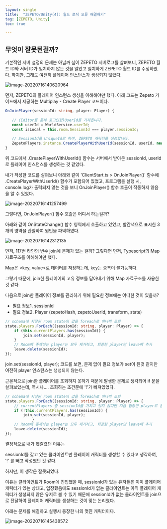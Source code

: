 ```yaml
---
layout: single
title:  "ZEPETO/Unity(4): 월드 로직 오류 해결하기"
tag: [ZEPETO, Unity]
toc: true 

---
```


## 무엇이 잘못된걸까?

기본적인 서버 설정의 문제는 아닐까 싶어 ZEPETO 서버로그를 살펴보니, ZEPETO 월드 ID와 서버 ID가 일치하지 않는 것을 알았고 일치하게 ZEPETO 월드 ID를 수정하였다. 하지만, 그래도 여전히 플레이어 인스턴스가 생성되지 않았다.

![image-20220716140620964](/assets/img/image-20220716140620964.png)



먼저, ZEPETO의 플레이어 인스턴스 생성을 이해해야만 했다.
아래 코드는 Zepeto 가이드에서 제공하는 Multiplay - Create Player 코드이다.

```typescript
OnJoinPlayer(sessionId: string, player: Player) {
 
   // (Editor를 통해 로그인한)UserId를 가져옵니다.
   const userId = WorldService.userId;
   const isLocal = this.room.SessionId === player.sessionId;
 
   // SessionId를 UniqueId로 하여, ZEPETO 캐릭터를 생성합니다.
   ZepetoPlayers.instance.CreatePlayerWithUserId(sessionId, userId, new SpawnInfo(), isLocal);
}
```



위 코드에서 .CreatePlayerWithUserId() 함수는 서버에서 받아온 sessionId, userId로 플레이어 인스턴스를 생성하는 것 같았다.

내가 작성한 코드를 살펴보니 아래와 같이 'ClientStart.ts > OnJoinPlayer()' 함수에 .CreatePlayerWithUserId() 함수가 포함되어 있었고, 프로그램을 실행 시, console.log가 출력되지 않는 것을 보니 OnJoinPlayer() 함수 호출이 작동하지 않음을 알 수 있었다.

![image-20220716141257499](/assets/img/image-20220716141257499.png)



그렇다면, OnJoinPlayer() 함수 호출은 어디서 하는걸까?

아래와 같이 OnStateChange() 함수 영역에서 호출하고 있었고, 빨간색으로 표시한 3개의 영역을 관찰하여 원인을 파악하였다.

![image-20220716142312135](/assets/img/image-20220716142312135.png)



먼저, 117번 라인의 변수 join에 문제가 있는 걸까? 그렇다면 먼저, Typescript의 Map 자료구조를 이해해야만 했다.

Map은 <key, value>로 데이터를 저장하는데, key는 중복이 불가능하다. 

그렇기 때문에, join한 플레이어의 고유 정보를 담아내기 위해 Map 자료구조를 사용한 것 같다.



다음으로 join한 플레이어 정보를 관리하기 위해 필요한 정보에는 어떠한 것이 있을까?

- 필요 정보1. sessionId
- 필요 정보2. Player (zepetoHash, zepetoUserId, transform, state) 

```typescript
// schema에 저장된 room state의 값을 foreach로 하나씩 조회 
state.players.ForEach((sessionId: string, player: Player) => {
	if (this.currentPlayers.has(sessionId)) {
		join.set(sessionId, player);
	}
	// Room에 존재하는 player는 모두 제거하고, 퇴장한 player만 leave에 추가
	leave.delete(sessionId);
});
```



join.set(sessionId, player); 코드를 보면, 문제 없이 필요 정보가 set이 된것 같지만 여전히 player 인스턴스는 생성되지 않는다.

근본적으로 join한 플레이어를 조회하지 못하기 때문에 발생한 문제로 생각되어 if 문을 살펴보았는데, 역시나.... 조회하는 조건문에 '!'가 빠져있었다.

```typescript
// schema에 저장된 room state의 값을 foreach로 하나씩 조회 
state.players.ForEach((sessionId: string, player: Player) => {
	// currentPlayers 중 sessionId를 가지고 있지 않다면 지금 입장한 player로 봄 
	if (!this.currentPlayers.has(sessionId)) {
		join.set(sessionId, player);
            }
	// Room에 존재하는 player는 모두 제거하고, 퇴장한 player만 leave에 추가
	leave.delete(sessionId);
});
```



결정적으로 내가 헷갈렸던 이유는

sessionId를 갖고 있는 클라이언트만 플레이어 캐릭터를 생성할 수 있다고 생각하여, '!' 를 빼고 작성했던 것 같다.



하지만, 이 생각은 잘못되었다. 

이유는 클라이언트가 Room에 진입했을 때, sessionId가 있는 유저들은 이미 플레이어 캐릭터가 있는 상태고, 입장했음에도 sessionId가 없는 클라이언트는 아직 플레이어 캐릭터가 생성되지 않은 유저로 볼 수 있기 때문에 sessionId가 없는 클라이언트를 join으로 전달하여 플레이어 캐릭터를 생성하는 것이 맞는 논리였다.



아래는 문제를 해결하고 실행시 등장한 나의 멋진 캐릭터이다.

 ![image-20220716145438572](/assets/img/image-20220716145438572.png)

